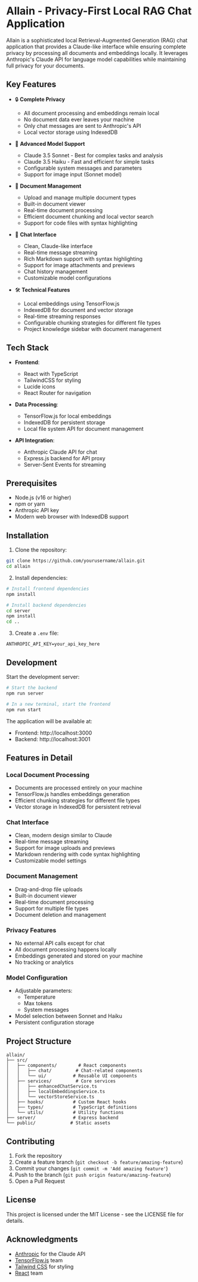 # Allain - Privacy-First Local RAG Chat Application

Allain is a sophisticated local Retrieval-Augmented Generation (RAG) chat application that provides a Claude-like interface while ensuring complete privacy by processing all documents and embeddings locally. It leverages Anthropic's Claude API for language model capabilities while maintaining full privacy for your documents.

## Key Features

- 🔒 **Complete Privacy**
  - All document processing and embeddings remain local
  - No document data ever leaves your machine
  - Only chat messages are sent to Anthropic's API
  - Local vector storage using IndexedDB

- 🤖 **Advanced Model Support**
  - Claude 3.5 Sonnet - Best for complex tasks and analysis
  - Claude 3.5 Haiku - Fast and efficient for simple tasks
  - Configurable system messages and parameters
  - Support for image input (Sonnet model)

- 📑 **Document Management**
  - Upload and manage multiple document types
  - Built-in document viewer
  - Real-time document processing
  - Efficient document chunking and local vector search
  - Support for code files with syntax highlighting

- 💬 **Chat Interface**
  - Clean, Claude-like interface
  - Real-time message streaming
  - Rich Markdown support with syntax highlighting
  - Support for image attachments and previews
  - Chat history management
  - Customizable model configurations

- 🛠️ **Technical Features**
  - Local embeddings using TensorFlow.js
  - IndexedDB for document and vector storage
  - Real-time streaming responses
  - Configurable chunking strategies for different file types
  - Project knowledge sidebar with document management

## Tech Stack

- **Frontend**:
  - React with TypeScript
  - TailwindCSS for styling
  - Lucide icons
  - React Router for navigation

- **Data Processing**:
  - TensorFlow.js for local embeddings
  - IndexedDB for persistent storage
  - Local file system API for document management

- **API Integration**:
  - Anthropic Claude API for chat
  - Express.js backend for API proxy
  - Server-Sent Events for streaming

## Prerequisites

- Node.js (v16 or higher)
- npm or yarn
- Anthropic API key
- Modern web browser with IndexedDB support

## Installation

1. Clone the repository:
```bash
git clone https://github.com/yourusername/allain.git
cd allain
```

2. Install dependencies:
```bash
# Install frontend dependencies
npm install

# Install backend dependencies
cd server
npm install
cd ..
```

3. Create a `.env` file:
```env
ANTHROPIC_API_KEY=your_api_key_here
```

## Development

Start the development server:

```bash
# Start the backend
npm run server

# In a new terminal, start the frontend
npm run start
```

The application will be available at:
- Frontend: http://localhost:3000
- Backend: http://localhost:3001

## Features in Detail

### Local Document Processing
- Documents are processed entirely on your machine
- TensorFlow.js handles embeddings generation
- Efficient chunking strategies for different file types
- Vector storage in IndexedDB for persistent retrieval

### Chat Interface
- Clean, modern design similar to Claude
- Real-time message streaming
- Support for image uploads and previews
- Markdown rendering with code syntax highlighting
- Customizable model settings

### Document Management
- Drag-and-drop file uploads
- Built-in document viewer
- Real-time document processing
- Support for multiple file types
- Document deletion and management

### Privacy Features
- No external API calls except for chat
- All document processing happens locally
- Embeddings generated and stored on your machine
- No tracking or analytics

### Model Configuration
- Adjustable parameters:
  - Temperature
  - Max tokens
  - System messages
- Model selection between Sonnet and Haiku
- Persistent configuration storage

## Project Structure

```
allain/
├── src/
│   ├── components/        # React components
│   │   ├── chat/         # Chat-related components
│   │   └── ui/          # Reusable UI components
│   ├── services/         # Core services
│   │   ├── enhancedChatService.ts
│   │   ├── localEmbeddingsService.ts
│   │   └── vectorStoreService.ts
│   ├── hooks/           # Custom React hooks
│   ├── types/           # TypeScript definitions
│   └── utils/           # Utility functions
├── server/              # Express backend
└── public/             # Static assets
```

## Contributing

1. Fork the repository
2. Create a feature branch (`git checkout -b feature/amazing-feature`)
3. Commit your changes (`git commit -m 'Add amazing feature'`)
4. Push to the branch (`git push origin feature/amazing-feature`)
5. Open a Pull Request

## License

This project is licensed under the MIT License - see the LICENSE file for details.

## Acknowledgments

- [Anthropic](https://www.anthropic.com/) for the Claude API
- [TensorFlow.js](https://www.tensorflow.org/js) team
- [Tailwind CSS](https://tailwindcss.com/) for styling
- [React](https://reactjs.org/) team
